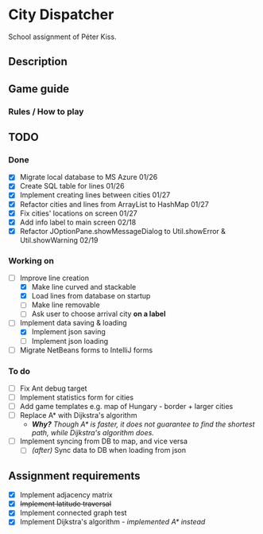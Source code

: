 # City Dispatcher
School assignment of Péter Kiss.

## Description

## Game guide

### Rules / How to play

## TODO

### Done
- [x] Migrate local database to MS Azure 01/26
- [x] Create SQL table for lines 01/26
- [x] Implement creating lines between cities 01/27
- [x] Refactor cities and lines from ArrayList to HashMap 01/27
- [x] Fix cities' locations on screen 01/27
- [x] Add info label to main screen 02/18
- [x] Refactor JOptionPane.showMessageDialog to Util.showError & Util.showWarning 02/19

### Working on
- [ ] Improve line creation
  - [x] Make line curved and stackable
  - [x] Load lines from database on startup
  - [ ] Make line removable
  - [ ] Ask user to choose arrival city **on a label**
- [ ] Implement data saving & loading
  - [x] Implement json saving
  - [ ] Implement json loading
- [ ] Migrate NetBeans forms to IntelliJ forms

### To do
- [ ] Fix Ant debug target
- [ ] Implement statistics form for cities
- [ ] Add game templates e.g. map of Hungary - border + larger cities
- [ ] Replace A* with Dijkstra's algorithm
  - ***Why?*** *Though A\* is faster, it does not guarantee to find the shortest path, while Dijkstra's algorithm does.*
- [ ] Implement syncing from DB to map, and vice versa
  - [ ] *(after)* Sync data to DB when loading from json

## Assignment requirements
- [x] Implement adjacency matrix
- [x] ~~Implement latitude traversal~~
- [x] Implement connected graph test
- [x] Implement Dijkstra's algorithm - *implemented A\* instead*
